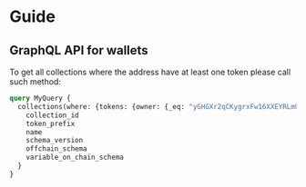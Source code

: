 # Guide

## GraphQL API for wallets

To get all collections where the address have at least one token please call such method:

```graphql
query MyQuery {
  collections(where: {tokens: {owner: {_eq: "yGHGXr2qCKygrxFw16XXEYRLmQwQt8RN8eMN5UuuJ17ZFPosP"}}}) {
    collection_id
    token_prefix
    name
    schema_version
    offchain_schema
    variable_on_chain_schema
  }
}
```

